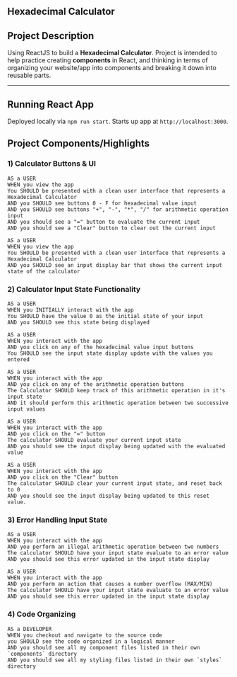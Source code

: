 ## Hexadecimal Calculator

## Project Description

Using ReactJS to build a **Hexadecimal Calculator**. Project is intended to help practice creating **components** in React, and thinking in terms of organizing your website/app into components and breaking it down into reusable parts.

---

## Running React App
Deployed locally via `npm run start`.
Starts up app at `http://localhost:3000`.

## Project Components/Highlights

### 1) Calculator Buttons & UI 

```text
AS a USER 
WHEN you view the app
You SHOULD be presented with a clean user interface that represents a Hexadecimal Calculator
AND you SHOULD see buttons 0 - F for hexadecimal value input
AND you SHOULD see buttons "+", "-", "*", "/" for arithmetic operation input
AND you should see a "=" button to evaluate the current input
AND you should see a "Clear" button to clear out the current input
```

```text
AS a USER
WHEN you view the app
You SHOULD be presented with a clean user interface that represents a Hexadecimal Calculator
AND you SHOULD see an input display bar that shows the current input state of the calculator
```

### 2) Calculator Input State Functionality
```text
AS a USER
WHEN you INITIALLY interact with the app
You SHOULD have the value 0 as the initial state of your input
AND you SHOULD see this state being displayed
```

```text
AS a USER
WHEN you interact with the app
AND you click on any of the hexadecimal value input buttons
You SHOULD see the input state display update with the values you entered
```

```text
AS a USER
WHEN you interact with the app
AND you click on any of the arithmetic operation buttons
The Calculator SHOULD keep track of this arithmetic operation in it's input state
AND it should perform this arithmetic operation between two successive input values
```

```text
AS a USER
WHEN you interact with the app
AND you click on the "=" button
The calculator SHOULD evaluate your current input state
AND you should see the input display being updated with the evaluated value
```

```text
AS a USER
WHEN you interact with the app
AND you click on the "Clear" button
The calculator SHOULD clear your current input state, and reset back to 0
AND you should see the input display being updated to this reset value.
```

### 3) Error Handling Input State
```text
AS a USER
WHEN you interact with the app
AND you perform an illegal arithmetic operation between two numbers
The calculator SHOULD have your input state evaluate to an error value
AND you should see this error updated in the input state display
```

```text
AS a USER
WHEN you interact with the app
AND you perform an action that causes a number overflow (MAX/MIN)
The calculator SHOULD have your input state evaluate to an error value
AND you should see this error updated in the input state display
```

### 4) Code Organizing 
```text
AS a DEVELOPER
WHEN you checkout and navigate to the source code
you SHOULD see the code organized in a logical manner
AND you should see all my component files listed in their own `components` directory
AND you should see all my styling files listed in their own `styles` directory
```
